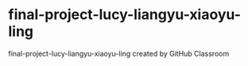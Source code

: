 # final-project-lucy-liangyu-xiaoyu-ling
final-project-lucy-liangyu-xiaoyu-ling created by GitHub Classroom
